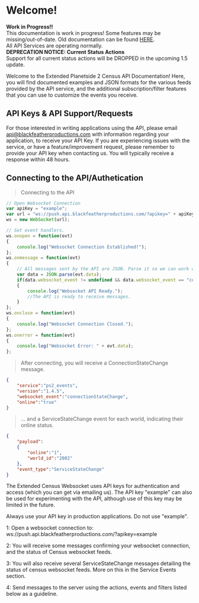 # Welcome!
<aside class="warning">
<b> Work in Progress!! </b></br>
This documentation is work in progress! Some features may be missing/out-of-date. Old documentation can be found <a href='https://docs.google.com/document/d/19_moYp_ibrd0-3rDiU7g2cJLQNUP6ROTqK3z1u_IqcM'>HERE</a>.
</aside>

<aside class="success">
All API Services are operating normally.
</aside>

<aside class="error">
<b>DEPRECATION NOTICE: Current Status Actions</b></br>
Support for all current status actions will be DROPPED in the upcoming 1.5 update.
</aside>

Welcome to the Extended Planetside 2 Census API Documentation! Here, you will find documented examples and JSON formats for the various feeds provided by the API service, and the additional subscription/filter features that you can use to customize the events you receive.

## API Keys & API Support/Requests
For those interested in writing applications using the API, please email <a href='mailto:api@blackfeatherproductions.com'>api@blackfeatherproductions.com</a> with information regarding your application, to receive your API Key. If you are experiencing issues with the service, or have a feature/improvement request, please remember to provide your API key when contacting us. You will typically receive a response within 48 hours.

## Connecting to the API/Authetication

> Connecting to the API

```javascript
// Open Websocket Connection
var apiKey = "example";
var url = "ws://push.api.blackfeatherproductions.com/?apikey=" + apiKey;
ws = new WebSocket(url);

// Set event handlers.
ws.onopen = function(evt)
{
	console.log("Websocket Connection Established!");
};
ws.onmessage = function(evt)
{
	// All messages sent by the API are JSON. Parse it so we can work with it.
	var data = JSON.parse(evt.data);
	if(data.websocket_event != undefined && data.websocket_event == "connectionStateChange" && data.online == "true")
	{
	    console.log("Websocket API Ready.");
		//The API is ready to receive messages.
	}
};
ws.onclose = function(evt)
{
	console.log("Websocket Connection Closed.");
};
ws.onerror = function(evt)
{
	console.log("Websocket Error: " + evt.data);
};
```

> After connecting, you will receive a ConnectionStateChange message.

```json
{
    "service":"ps2_events",
    "version":"1.4.5",
    "websocket_event":"connectionStateChange",
    "online":"true"
}
```

> ... and a ServiceStateChange event for each world, indicating their online status.

```json
{
    "payload":
    {
        "online":"1",
        "world_id":"2002"
    },
    "event_type":"ServiceStateChange"
}
```

The Extended Census Websocket uses API keys for authentication and access (which you can get via emailing us). The API key "example" can also be used for experimenting with the API, although use of this key may be limited in the future.

<aside class="notice">
Always use your API key in production applications. Do not use "example".
</aside>

1: Open a websocket connection to: ws://push.api.blackfeatherproductions.com/?apikey=example

2: You will receive some messages confirming your websocket connection, and the status of Census websocket feeds.

3: You will also receive several ServiceStateChange messages detailing the status of census websocket feeds. More on this in the Service Events section.

4: Send messages to the server using the actions, events and filters listed below as a guideline.